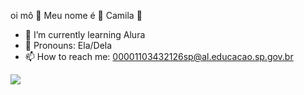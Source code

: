 oi mô 🪷
Meu nome é 👾 Camila 👾

- 🌱 I’m currently learning Alura
- 🫦 Pronouns: Ela/Dela
- 📫 How to reach me: 00001103432126sp@al.educacao.sp.gov.br

![](https://tenor.com/pt-BR/view/regele-fotbalului-regele-regelemeulafotbal-regelemeulafootball-sefuluiyzsem-gif-25766031)

